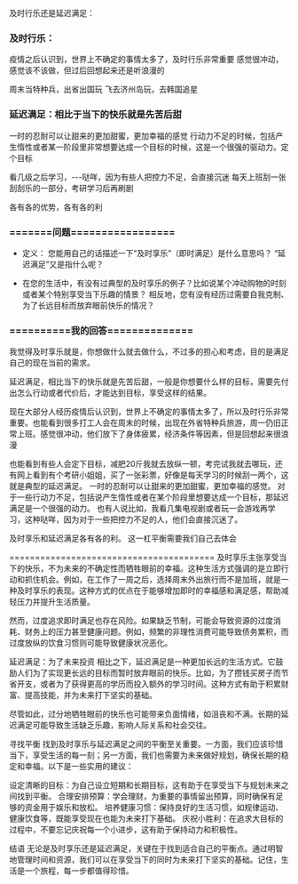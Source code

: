 

及时行乐还是延迟满足：
### 及时行乐：
疫情之后认识到，世界上不确定的事情太多了，及时行乐非常重要
感觉很冲动，感觉该不该做，但过后回想起来还是听浪漫的

周末当特种兵，出省出国玩
飞去济州岛玩，去韩国追星

### 延迟满足：相比于当下的快乐就是先苦后甜
一时的忍耐可以让甜来的更加甜蜜，更加幸福的感觉
行动力不足的时候，包括产生惰性或者某一阶段里非常想要达成一个目标的时候，这是一个很强的驱动力。定个目标

看几级之后学习，---哒咩，因为有些人把控力不足，会直接沉迷
每天上班刮一张刮刮乐的一部分，考研学习后再刷剧

各有各的优势，各有各的利

### =======问题=================
- 定义：
您能用自己的话描述一下“及时享乐”（即时满足）是什么意思吗？
“延迟满足”又是指什么呢？

- 在您的生活中，有没有过典型的及时享乐的例子？比如说某个冲动购物的时刻或者某个特别享受当下乐趣的情景？
相反地，您有没有经历过需要自我克制、为了长远目标而放弃眼前快乐的情况？


### ==========我的回答==============
我觉得及时享乐就是，你想做什么就去做什么，不过多的担心和考虑，目的是满足自己的现在当前的需求。

延迟满足，相比当下的快乐就是先苦后甜，一般是你想要什么样的目标，需要先付出怎么行动或者代价后，才能达到目标，享受这样的结果。

现在大部分人经历疫情后认识到，世界上不确定的事情太多了，所以及时行乐非常重要。也能看到很多打工人会在周末的时候，出现在外省特种兵旅游，周一仍旧正常上班。感觉很冲动，他们放下了身体疲累，经济条件等因素，但是回想起来很浪漫

也能看到有些人会定下目标，减肥20斤我就去放纵一顿，考完试我就去哪玩，还有网上看到有个考研小姐姐，买了一张彩票，好像是每天学习的时候刮一两个，这就是典型的延迟满足。
一时的忍耐可以让甜来的更加甜蜜，更加幸福的感觉。
对于一些行动力不足，包括说产生惰性或者在某个阶段里想要达成一个目标，那延迟满足是一个很强的动力。
也有人说比如，我看几集电视剧或者玩一会游戏再学习，这种哒咩，因为对于一些把控力不足的人，他们会直接沉迷了。

及时享乐和延迟满足各有各的利。
这一杠平衡需要我们自己去体会

========================================
及时享乐主张享受当下的快乐，不为未来的不确定性而牺牲眼前的幸福。这种生活方式强调的是立即行动和抓住机会。例如，在工作了一周之后，选择周末外出旅行而不是加班，就是一种及时享乐的表现。这种方式的优点在于能够增加即时的幸福感和满足感，帮助减轻压力并提升生活质量。

然而，过度追求即时满足也存在风险。如果缺乏节制，可能会导致资源的过度消耗、财务上的压力甚至健康问题。例如，频繁的非理性消费可能导致债务累积，而过度放纵的饮食习惯则可能导致健康状况恶化。

延迟满足：为了未来投资
相比之下，延迟满足是一种更加长远的生活方式。它鼓励人们为了实现更长远的目标而暂时放弃眼前的快乐。比如，为了攒钱买房子而节省开支，或者为了获得更高的学历而投入额外的学习时间。这种方式有助于积累财富、提高技能，并为未来打下坚实的基础。

尽管如此，过分地牺牲眼前的快乐也可能带来负面情绪，如沮丧和不满。长期的延迟满足可能导致生活缺乏乐趣，影响人际关系和社会交往。

寻找平衡
找到及时享乐与延迟满足之间的平衡至关重要。一方面，我们应该珍惜当下，享受生活的每一刻；另一方面，我们也需要为未来做好规划，确保长期的稳定和幸福。以下是一些实用的建议：

设定清晰的目标：为自己设立短期和长期目标，这有助于在享受当下与规划未来之间找到平衡。
合理安排预算：学会理财，为重要的事情留出预算，同时确保有足够的资金用于娱乐和放松。
培养健康习惯：保持良好的生活习惯，如规律运动、健康饮食等，既能享受现在也能为未来打下基础。
庆祝小胜利：在追求大目标的过程中，不要忘记庆祝每一个小进步，这有助于保持动力和积极性。

结语
无论是及时享乐还是延迟满足，关键在于找到适合自己的平衡点。通过明智地管理时间和资源，我们可以在享受当下的同时为未来打下坚实的基础。记住，生活是一个旅程，每一步都值得珍惜。